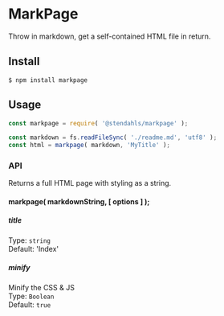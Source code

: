 # MarkPage

Throw in markdown, get a self-contained HTML file in return.

## Install

```
$ npm install markpage
```

## Usage

```js
const markpage = require( '@stendahls/markpage' );

const markdown = fs.readFileSync( './readme.md', 'utf8' );
const html = markpage( markdown, 'MyTitle' );
```

### API
Returns a full HTML page with styling as a string.

#### markpage( markdownString, [ options ] );  

##### title
Type: `string`  
Default: 'Index'

##### minify
Minify the CSS & JS  
Type: `Boolean`  
Default: `true`
